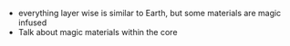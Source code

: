- everything layer wise is similar to Earth, but some materials are magic infused
- Talk about magic materials within the core 